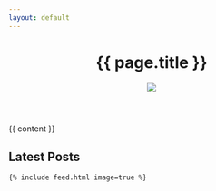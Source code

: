 ```yaml
---
layout: default
---
```

<header>
  <h1>{{ page.title }}</h1>
  <div id="header-image"><img src="{{ page.image }}" /></div>
</header>
<div class="feed-content">

  {{ content }}

  <div class="agent-section">
    <h2 id="latest-posts">Latest Posts</h2>

    {% include feed.html image=true %}

  </div>

</div>
